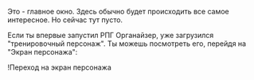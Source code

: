 Это - главное окно. Здесь обычно будет происходить все самое интересное. Но сейчас тут пусто.

Если ты впервые запустил РПГ Органайзер, уже загрузился "тренировочный персонаж". Ты можешь посмотреть его, перейдя на "Экран персонажа":

!Переход на экран персонажа